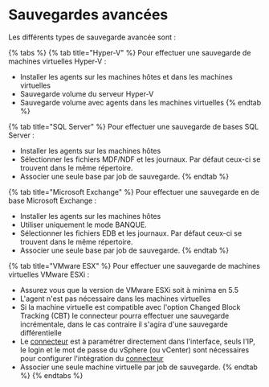 # Sauvegardes avancées

Les différents types de sauvegarde avancée sont :

{% tabs %}
{% tab title="Hyper-V" %}
Pour effectuer une sauvegarde de machines virtuelles Hyper-V : 

* Installer les agents sur les machines hôtes et dans les machines virtuelles
* Sauvegarde volume du serveur Hyper-V
* Sauvegarde volume avec agents dans les machines virtuelles
{% endtab %}

{% tab title="SQL Server" %}
Pour effectuer une sauvegarde de bases SQL Server : 

* Installer les agents sur les machines hôtes
* Sélectionner les fichiers MDF/NDF et les journaux. Par défaut ceux-ci se trouvent dans le même répertoire.
* Associer une seule base par job de sauvegarde.
{% endtab %}

{% tab title="Microsoft Exchange" %}
Pour effectuer une sauvegarde en de base Microsoft Exchange : 

* Installer les agents sur les machines hôtes
* Utiliser uniquement le mode BANQUE.
* Sélectionner les fichiers EDB et les journaux. Par défaut ceux-ci se trouvent dans le même répertoire.
*  Associer une seule base par job de sauvegarde.
{% endtab %}

{% tab title="VMware ESX" %}
Pour effectuer une sauvegarde de machines virtuelles VMware ESXi : 

* Assurez vous que la version de VMware ESXi soit à minima en 5.5
* L'agent n'est pas nécessaire dans les machines virtuelles
* Si la machine virtuelle est compatible avec l'option Changed Block Tracking \(CBT\) le connecteur pourra effectuer une sauvegarde incrémentale, dans le cas contraire il s'agira d'une sauvegarde différentielle
* Le [connecteur](https://docs.yoobackup.fr/~/edit/drafts/-LZZqqmegTeaDH7RMDwR/installation/installation-des-agents-de-sauvegarde/configuration-connecteur-vmware) est à paramétrer directement dans l'interface, seuls l'IP, le login et le mot de passe du vSphere \(ou vCenter\) sont nécessaires pour configurer l'intégration du [connecteur](https://docs.yoobackup.fr/~/edit/drafts/-LZZqqmegTeaDH7RMDwR/installation/installation-des-agents-de-sauvegarde/configuration-connecteur-vmware)
*  Associer une seule machine virtuelle par job de sauvegarde.
{% endtab %}
{% endtabs %}

